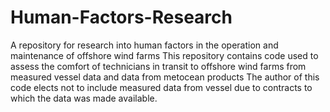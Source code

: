 # Human-Factors-Research
A repository for research into human factors in the operation and maintenance of offshore wind farms
This repository contains code used to assess the comfort of technicians in transit to offshore wind farms from measured vessel data and data from metocean products
The author of this code elects not to include measured data from vessel due to contracts to which the data was made available.

